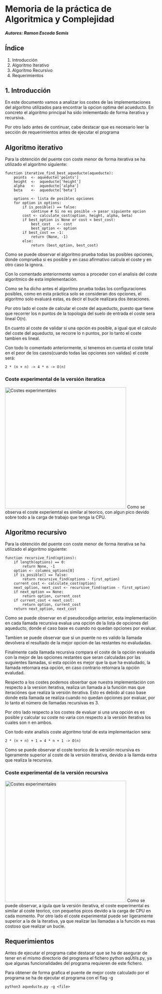 # Memoria de la práctica de Algoritmica y Complejidad
##### Autores: Ramon Escoda Semís

## Índice 
1. Introducción
2. Algoritmo Iterativo
3. Algoritmo Recursivo
4. Requerimientos

## 1. Introducción 
En este documento vamos a analizar los costes de las implementaciones del algoritmo utilizados para encontrar la opcion optima del acueducto.  En concreto el algoritmo principal ha sido imlementado de forma iterativa y recursiva.

Por otro lado antes de continuar, cabe destacar que es necesario leer la sección de requerimientos antes de ejecutar el programa

## Algoritmo iterativo
Para la obtención del puente con coste menor de forma iterativa se ha utilizado el algoritmo siguiente:
```
function iterative_find_best_aqueducte(aqueducte):
    points  <- aqueducte['points']
    height  <-  aqueducte['height']
    alpha   <-  aqueducte['alpha']
    beta    <-  aqueducte['beta']
    
    options <- lista de posibles opciones
    for option in options:
        if is_posible() == false: 
            continue # Si no es posible -> pasar siguiente opcion
        cost <- calculate_cost(option, height, alpha, beta)
        if best_option is None or cost < best_cost:
            best_cost   <- cost
            best_option <- option
        if best_cost == -1:
            return (None, -1)
        else:
            return (best_option, best_cost)        
```
Como se puede observar el algoritmo prueba todas las posibles opciones, donde comprueba si es posible y en caso afirmativo calcula el coste y en otro caso la ignora.

Con lo comentado anteriormente vamos a proceder con el analisis del coste algoritmico de esta implementación.

Como se ha dicho antes el algoritmo prueba todas los configuraciones posibles, como en esta práctica solo se consideran dos opciones, el algoritmo solo evaluará estas, es decir el bucle realizara dos iteraciones.

Por otro lado el coste de calcular el coste del aqueducto, puesto que tiene que recorrer los n puntos de la topologia del suelo de entrada el coste sera lineal O(n).

En cuanto al coste de validar si una opción es posible, a igual que el calculo del coste del aqueducto, se recorre lo n puntos, por lo tanto el coste tambien es lineal.

Con todo lo comentado anteriormente, si tenemos en cuenta el coste total en el peor de los casos(cuando todas las opciones son validas) el coste será:  
```
2 * (n + n) -> 4 * n -> O(n)
```
### Coste experimental de la versión iteratica
<img src="Iterativo.png" alt="Costes experimentales" width="400"/>
Como se observa el coste experiemtal es similar al teorico, con algun pico devido sobre todo a la carga de trabajo que tenga la CPU.

## Algoritmo recursivo
Para la obtención del puente con coste menor de forma iterativa se ha utilizado el algoritmo siguiente:
```
function recursive_find(options):
    if length(options) == 0:
        return None, -1  
    option <- columns_options[0] 
    if is_posible() == false:
        return recursive_find(options - first_option)
    current_cost <- calculate_cost(option)
    next_option, next_cost <- recursive_find(option - first_option)
    if next_option == None:
        return option, current_cost
    if current_cost < next_cost:
        return option, current_cost
    return next_option, next_cost
```
Como se puede observar en el pseudocodigo anterior, esta implementación en cada llamada recursiva evalua una opción de la lista de opciones del aqueducto, donde el caso base es cuando no quedan opciones por evaluar.

Tambien se puede observar que si un puente no es valido la llamada devolvera el resultado de la mejor opcion de las restantes no evaludadas.

Finalmente cada llamada recursiva compara el coste de la opción evaluada con la mejor de las opciones restantes que seran calculadas por las suguientes llamadas, si esta opción es mejor que la que ha evaludado, la llamada retornara esa opción, en caso contrario retornara la opción evaludad.

Respecto a los costes podemos obserbar que nuestra implementación con respecto a la version iterativa, realiza un llamada a la función mas que iteraciónes que realiza la versión iterativa. Esto es debido al caso base donde esta llamada se realiza cuando no quedan opciones por evaluar, por lo tanto el número de llamadas recursivas es 3.

Por otro lado respecto a los costes de evaluar si una una opción es es posible y calcular su coste no varia con respecto a la versión iterativa los cuales son n en ambos.

Con todo este analisis coste algoritmo total de esta implementacion sera:
```
2 * (n + n) + 1 = 4 * n + 1 -> O(n)
```
Como se puede observar el coste teorico de la versión recursiva es ligeramente superior al coste de la versión iterativa, devido a la llamda extra que realiza la recursiva.

### Coste experimental de la versión recursiva
<img src="recursivo.png" alt="Costes experimentales" width="400"/>
Como se puede observar, a igula que la versión iterativa, el coste experimental es similar al coste teorico, con pequeños picos devido a la carga de CPU en cada momento. Por otro lado el coste experimental puede ser ligeramente superior a la de la iterativa, ya que realizar las llamadas a la función es mas costoso que realizar un bucle.

## Requerimientos
Antes de ejecutar el programa cabe destacar que se ha de asegurar de tener en el mismo directorio del programa el fichero python aqUtils.py, ya que algunas funcionalidades del programa requieren de este fichero.

Para obtener de forma grafica el puente de mejor coste calculado por el programa se ha de ejecutar el programa con el flag -g

```
python3 aqueducte.py -g <file>
```
